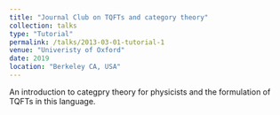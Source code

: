 ```yaml
---
title: "Journal Club on TQFTs and category theory"
collection: talks
type: "Tutorial"
permalink: /talks/2013-03-01-tutorial-1
venue: "Univeristy of Oxford"
date: 2019
location: "Berkeley CA, USA"
---
```

An introduction to categpry theory for physicists and the formulation of TQFTs in this language.
